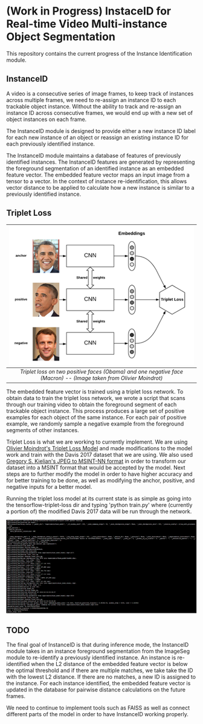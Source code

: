 # (Work in Progress) InstaceID for Real-time Video Multi-instance Object Segmentation

This repository contains the current progress of the Instance Identification module.

## InstanceID 

A video is a consecutive series of image frames, to keep track of instances across multiple frames, we need to re-assign an instance ID to each trackable object instance. Without the ability to track and re-assign an instance ID across consecutive frames, we would end up with a new set of object instances on each frame.

The InstanceID module is designed to provide either a new instance ID label for each new instance of an object or reassign an existing instance ID for each previously identified instance. 

The InstanceID module maintains a database of features of previously identified instances. The InstanceID features are generated by representing the foreground segmentation of an identified instance as an embedded feature vector. The embedded feature vector maps an input image from a tensor to a vector. In the context of instance re-identification, this allows vector distance to be applied to calculate how a new instance is similar to a previously identified instance.

## Triplet Loss

|![Triplet-Loss](instanceid.png) |
|:--:|
| *Triplet loss on two positive faces (Obama) and one negative face (Macron) -- (Image taken from Olivier Moindrot)* |


The embedded feature vector is trained using a triplet loss network. To obtain data to train the triplet loss network, we wrote a script that scans through our training video to obtain the foreground segment of each trackable object instance. This process produces a large set of positive examples for each object of the same instance. For each pair of positive example, we randomly sample a negative example from the foreground segments of other instances.


Triplet Loss is what we are working to currently implement. We are using [Olivier Moindrot's Triplet Loss Model](https://github.com/omoindrot/tensorflow-triplet-loss/) and made modifications to the model work and train with the Davis 2017 dataset that we are using. We also used [Gregory S. Kielian's JPEG to MSINT-NN format](https://github.com/gskielian/JPG-PNG-to-MNIST-NN-Format) in order to transform our dataset into a MSINT format that would be accepted by the model. Next steps are to further modify the model in order to have higher accuracy and for better training to be done, as well as modifying the anchor, positive, and negative inputs for a better model. 

Running the triplet loss model at its current state is as simple as going into the tensorflow-triplet-loss dir and typing 'python train.py' where (currently a portion of) the modified Davis 2017 data will be run through the network. 

![Result](runtrain.PNG)
## TODO

The final goal of InstanceID is that during inference mode, the InstanceID module takes in an instance foreground segmentation from the ImageSeg module to re-identify a previously identified instance. An instance is re-identified when the L2 distance of the embedded feature vector is below the optimal threshold and if there are multiple matches, we take take the ID with the lowest L2 distance. If there are no matches, a new ID is assigned to the instance. For each instance identified, the embedded feature vector is updated in the database for pairwise distance calculations on the future frames.

We need to continue to implement tools such as FAISS as well as connect different parts of the model in order to have InstanceID working properly. 
